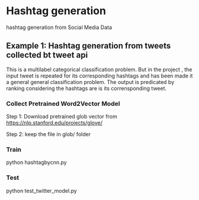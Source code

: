 # Hashtag generation
hashtag generation from  Social Media Data 
## Example 1: Hashtag generation from tweets collected bt tweet api
This is a multilabel categorical classification problem. But in the project , the input tweet is repeated for its corresponding hashtags and  has been made it a general general classification problem. The output is predicated by ranking considering the hashtags are is its corrensponding tweet.  
 ### Collect Pretrained Word2Vector Model 
 Step 1: Download pretrained glob vector from  https://nlp.stanford.edu/projects/glove/

 Step 2: keep the file in glob/ folder 

### Train 
 python hashtagbycnn.py 
 
### Test 
python test_twitter_model.py



